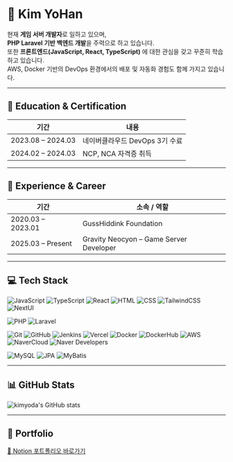 # 👋 Kim YoHan

현재 **게임 서버 개발자**로 일하고 있으며,  
**PHP Laravel 기반 백엔드 개발**을 주력으로 하고 있습니다.  
또한 **프론트엔드(JavaScript, React, TypeScript)** 에 대한 관심을 갖고 꾸준히 학습하고 있습니다.  
AWS, Docker 기반의 DevOps 환경에서의 배포 및 자동화 경험도 함께 가지고 있습니다.

---

## 🧠 Education & Certification

| 기간              | 내용                           |
| ----------------- | ------------------------------ |
| 2023.08 – 2024.03 | 네이버클라우드 DevOps 3기 수료 |
| 2024.02 – 2024.03 | NCP, NCA 자격증 취득           |

---

## 🧳 Experience & Career

| 기간              | 소속 / 역할                             |
| ----------------- | --------------------------------------- |
| 2020.03 – 2023.01 | GussHiddink Foundation                  |
| 2025.03 – Present | Gravity Neocyon – Game Server Developer |

---

## 💻 Tech Stack

<!-- Frontend -->

![JavaScript](https://img.shields.io/badge/JavaScript-F7DF1E?style=flat-square&logo=javascript&logoColor=black)
![TypeScript](https://img.shields.io/badge/TypeScript-3178C6?style=flat-square&logo=typescript&logoColor=white)
![React](https://img.shields.io/badge/React-61DAFB?style=flat-square&logo=react&logoColor=black)
![HTML](https://img.shields.io/badge/HTML5-E34F26?style=flat-square&logo=html5&logoColor=white)
![CSS](https://img.shields.io/badge/CSS3-1572B6?style=flat-square&logo=css3&logoColor=white)
![TailwindCSS](https://img.shields.io/badge/TailwindCSS-38B2AC?style=flat-square&logo=tailwind-css&logoColor=white)
![NextUI](https://img.shields.io/badge/NextUI-000000?style=flat-square)

<!-- Backend -->

![PHP](https://img.shields.io/badge/PHP-777BB4?style=flat-square&logo=php&logoColor=white)
![Laravel](https://img.shields.io/badge/Laravel-FF2D20?style=flat-square&logo=laravel&logoColor=white)

<!-- DevOps -->

![Git](https://img.shields.io/badge/Git-F05032?style=flat-square&logo=git&logoColor=white)
![GitHub](https://img.shields.io/badge/GitHub-181717?style=flat-square&logo=github&logoColor=white)
![Jenkins](https://img.shields.io/badge/Jenkins-D24939?style=flat-square&logo=jenkins&logoColor=white)
![Vercel](https://img.shields.io/badge/Vercel-000000?style=flat-square&logo=vercel&logoColor=white)
![Docker](https://img.shields.io/badge/Docker-2496ED?style=flat-square&logo=docker&logoColor=white)
![DockerHub](https://img.shields.io/badge/Docker_Hub-2496ED?style=flat-square&logo=docker&logoColor=white)
![AWS](https://img.shields.io/badge/AWS-232F3E?style=flat-square&logo=amazon-aws&logoColor=white)
![NaverCloud](https://img.shields.io/badge/Naver_Cloud-1EC800?style=flat-square&logo=naver&logoColor=white)
![Naver Developers](https://img.shields.io/badge/Naver_Developers-03C75A?style=flat-square)

<!-- Database -->

![MySQL](https://img.shields.io/badge/MySQL-4479A1?style=flat-square&logo=mysql&logoColor=white)
![JPA](https://img.shields.io/badge/JPA-59666C?style=flat-square)
![MyBatis](https://img.shields.io/badge/MyBatis-000000?style=flat-square)

---

## 📊 GitHub Stats

![kimyoda's GitHub stats](https://github-readme-stats.vercel.app/api?username=kimyoda&show_icons=true&theme=default)

---

## 🔗 Portfolio

[🔗 Notion 포트폴리오 바로가기](https://www.notion.so/Developer-1a57865a6d88805ca767e943f7548d14)
